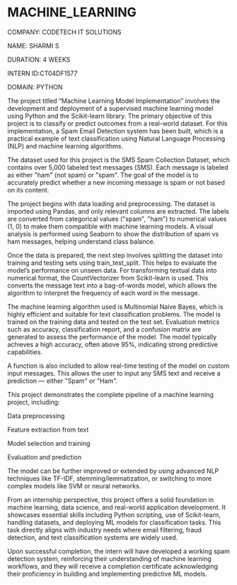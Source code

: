 # MACHINE_LEARNING

COMPANY: CODETECH IT SOLUTIONS

NAME: SHARMI S

DURATION: 4 WEEKS

INTERN ID:CT04DF1577

DOMAIN: PYTHON

The project titled “Machine Learning Model Implementation” involves the development and deployment of a supervised machine learning model using Python and the Scikit-learn library. The primary objective of this project is to classify or predict outcomes from a real-world dataset. For this implementation, a Spam Email Detection system has been built, which is a practical example of text classification using Natural Language Processing (NLP) and machine learning algorithms.

The dataset used for this project is the SMS Spam Collection Dataset, which contains over 5,000 labeled text messages (SMS). Each message is labeled as either "ham" (not spam) or "spam". The goal of the model is to accurately predict whether a new incoming message is spam or not based on its content.

The project begins with data loading and preprocessing. The dataset is imported using Pandas, and only relevant columns are extracted. The labels are converted from categorical values ("spam", "ham") to numerical values (1, 0) to make them compatible with machine learning models. A visual analysis is performed using Seaborn to show the distribution of spam vs ham messages, helping understand class balance.

Once the data is prepared, the next step involves splitting the dataset into training and testing sets using train_test_split. This helps to evaluate the model’s performance on unseen data. For transforming textual data into numerical format, the CountVectorizer from Scikit-learn is used. This converts the message text into a bag-of-words model, which allows the algorithm to interpret the frequency of each word in the message.

The machine learning algorithm used is Multinomial Naive Bayes, which is highly efficient and suitable for text classification problems. The model is trained on the training data and tested on the test set. Evaluation metrics such as accuracy, classification report, and a confusion matrix are generated to assess the performance of the model. The model typically achieves a high accuracy, often above 95%, indicating strong predictive capabilities.

A function is also included to allow real-time testing of the model on custom input messages. This allows the user to input any SMS text and receive a prediction — either "Spam" or "Ham".

This project demonstrates the complete pipeline of a machine learning project, including:

Data preprocessing

Feature extraction from text

Model selection and training

Evaluation and prediction

The model can be further improved or extended by using advanced NLP techniques like TF-IDF, stemming/lemmatization, or switching to more complex models like SVM or neural networks.

From an internship perspective, this project offers a solid foundation in machine learning, data science, and real-world application development. It showcases essential skills including Python scripting, use of Scikit-learn, handling datasets, and deploying ML models for classification tasks. This task directly aligns with industry needs where email filtering, fraud detection, and text classification systems are widely used.

Upon successful completion, the intern will have developed a working spam detection system, reinforcing their understanding of machine learning workflows, and they will receive a completion certificate acknowledging their proficiency in building and implementing predictive ML models.
